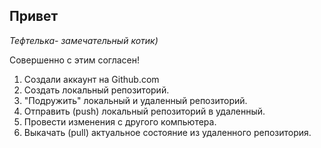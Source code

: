 ## Привет

_Тефтелька- замечательный котик)_

Совершенно с этим согласен!

1. Создали аккаунт на Github.com
2. Создать локальный репозиторий.
3. "Подружить" локальный и удаленный репозиторий.
4. Отправить (push) локальный репозиторий в удаленный.
5. Провести изменения с другого компьютера.
6. Выкачать (pull) актуальное состояние из удаленного репозитория.
